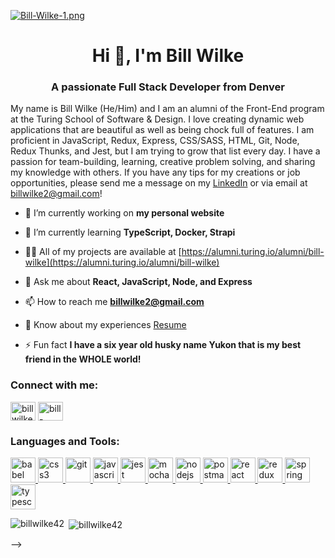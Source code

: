 [![Bill-Wilke-1.png](https://i.postimg.cc/xjtpK9fb/Bill-Wilke-1.png)](https://postimg.cc/qg6GrVCk)

<h1 align="center">Hi 👋, I'm Bill Wilke</h1>
<h3 align="center">A passionate Full Stack Developer from Denver</h3>

My name is Bill Wilke (He/Him) and I am an alumni of the Front-End program at the Turing School of Software & Design. I love creating dynamic web applications that are beautiful as well as being chock full of features. I am proficient in JavaScript, Redux, Express, CSS/SASS, HTML, Git, Node, Redux Thunks, and Jest, but I am trying to grow that list every day. I have a passion for team-building, learning, creative problem solving, and sharing my knowledge with others. If you have any tips for my creations or job opportunities, please send me a message on my [LinkedIn](https://www.linkedin.com/in/bill-wilke) or via email at billwilke2@gmail.com!

- 🔭 I’m currently working on **my personal website**

- 🌱 I’m currently learning **TypeScript, Docker, Strapi**

- 👨‍💻 All of my projects are available at [https://alumni.turing.io/alumni/bill-wilke](https://alumni.turing.io/alumni/bill-wilke)

- 💬 Ask me about **React, JavaScript, Node, and Express**

- 📫 How to reach me **billwilke2@gmail.com**

- 📄 Know about my experiences [Resume](https://alumni.turing.io/sites/default/files/resumes/BillWilkeResume%20%2872%29.pdf)

- ⚡ Fun fact **I have a six year old husky name Yukon that is my best friend in the WHOLE world!**

<h3 align="left">Connect with me:</h3>
<p align="left">
<a href="https://twitter.com/billwilke720" target="blank"><img align="center" src="https://cdn.jsdelivr.net/npm/simple-icons@3.0.1/icons/twitter.svg" alt="billwilke720" height="30" width="40" /></a>
<a href="https://linkedin.com/in/bill-wilke" target="blank"><img align="center" src="https://cdn.jsdelivr.net/npm/simple-icons@3.0.1/icons/linkedin.svg" alt="bill-wilke" height="30" width="40" /></a>
</p>

<h3 align="left">Languages and Tools:</h3>
<p align="left"> <a href="https://babeljs.io/" target="_blank"> <img src="https://www.vectorlogo.zone/logos/babeljs/babeljs-icon.svg" alt="babel" width="40" height="40"/> </a> <a href="https://www.w3schools.com/css/" target="_blank"> <img src="https://devicons.github.io/devicon/devicon.git/icons/css3/css3-original-wordmark.svg" alt="css3" width="40" height="40"/> </a> <a href="https://git-scm.com/" target="_blank"> <img src="https://www.vectorlogo.zone/logos/git-scm/git-scm-icon.svg" alt="git" width="40" height="40"/> </a> <a href="https://developer.mozilla.org/en-US/docs/Web/JavaScript" target="_blank"> <img src="https://devicons.github.io/devicon/devicon.git/icons/javascript/javascript-original.svg" alt="javascript" width="40" height="40"/> </a> <a href="https://jestjs.io" target="_blank"> <img src="https://www.vectorlogo.zone/logos/jestjsio/jestjsio-icon.svg" alt="jest" width="40" height="40"/> </a> <a href="https://mochajs.org" target="_blank"> <img src="https://www.vectorlogo.zone/logos/mochajs/mochajs-icon.svg" alt="mocha" width="40" height="40"/> </a> <a href="https://nodejs.org" target="_blank"> <img src="https://devicons.github.io/devicon/devicon.git/icons/nodejs/nodejs-original-wordmark.svg" alt="nodejs" width="40" height="40"/> </a> <a href="https://postman.com" target="_blank"> <img src="https://www.vectorlogo.zone/logos/getpostman/getpostman-icon.svg" alt="postman" width="40" height="40"/> </a> <a href="https://reactjs.org/" target="_blank"> <img src="https://devicons.github.io/devicon/devicon.git/icons/react/react-original-wordmark.svg" alt="react" width="40" height="40"/> </a> <a href="https://redux.js.org" target="_blank"> <img src="https://devicons.github.io/devicon/devicon.git/icons/redux/redux-original.svg" alt="redux" width="40" height="40"/> </a> <a href="https://spring.io/" target="_blank"> <img src="https://www.vectorlogo.zone/logos/springio/springio-icon.svg" alt="spring" width="40" height="40"/> </a> <a href="https://www.typescriptlang.org/" target="_blank"> <img src="https://devicons.github.io/devicon/devicon.git/icons/typescript/typescript-original.svg" alt="typescript" width="40" height="40"/> </a> </p>

<p><img align="left" src="https://github-readme-stats.vercel.app/api/top-langs?username=billwilke42&show_icons=true&locale=en&layout=compact" alt="billwilke42" /></p>

<p>&nbsp;<img align="center" src="https://github-readme-stats.vercel.app/api?username=billwilke42&show_icons=true&locale=en" alt="billwilke42" /></p>
-->
